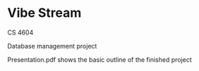 # Vibe Stream

CS 4604 

Database management project

Presentation.pdf shows the basic outline of the finished project